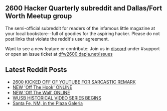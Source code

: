 ## 2600 Hacker Quarterly subreddit and Dallas/Fort Worth Meetup group
The semi-official subreddit for readers of the infamous little magazine at your local bookstore--full of goodies for the aspiring hacker. Please do not post links that violate the reddit's user agreement.

Want to see a new feature or contribute: 
Join us in [discord](https://dfw2600.dapla.net/chat) under #support or open an issue ticket at [dfw2600.dapla.net/issues](https://dfw2600.dapla.net/issues)

## Latest Reddit Posts
<!-- BLOG-POST-LIST:START -->
- [2600 KICKED OFF OF YOUTUBE FOR SARCASTIC REMARK](https://2600.com/content/2600-kicked-youtube-sarcastic-remark)
- [NEW 'Off The Hook' ONLINE](https://2600.com/hook/05-10-2022)
- [NEW 'Off The Wall' ONLINE](https://2600.com/wall/04-10-2022)
- [WUSB HISTORICAL VIDEO SERIES BEGINS](https://2600.com/content/wusb-historical-video-series-begins)
- [Santa Fe, NM, in the Plaza Galeria](https://www.reddit.com/r/2600/comments/xu5u7m/santa_fe_nm_in_the_plaza_galeria/)
<!-- BLOG-POST-LIST:END -->
